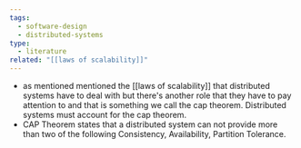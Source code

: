 ```yaml
---
tags:
  - software-design
  - distributed-systems
type:
  - literature
related: "[[laws of scalability]]"
---
```



- as mentioned mentioned the [[laws of scalability]] that distributed systems have to deal with but there's another role that they have to pay attention to and that is something we call the cap theorem. Distributed systems must account for the cap theorem.
- CAP Theorem states that a distributed system can not provide more than two of the following Consistency, Availability, Partition Tolerance.